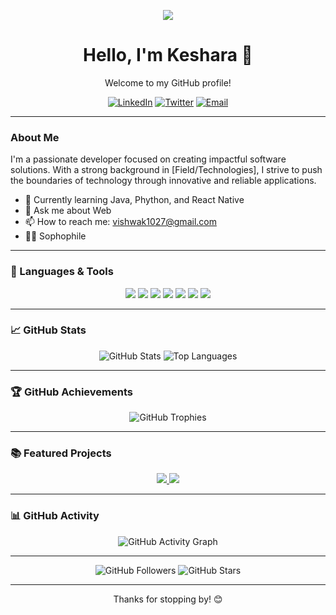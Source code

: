 <!-- Header Section -->
<p align="center">
  <img src="H:\My Drive\Phone\Saved Pictures\futuristic.jpg"/>
</p>

<h1 align="center">Hello, I'm Keshara 👋</h1>
<p align="center">Welcome to my GitHub profile!</p>
<p align="center">
  <a href="https://www.linkedin.com/in/username"><img src="https://img.shields.io/badge/LinkedIn-0A66C2?style=for-the-badge&logo=linkedin&logoColor=white" alt="LinkedIn"></a>
  <a href="https://twitter.com/username"><img src="https://img.shields.io/badge/Twitter-1DA1F2?style=for-the-badge&logo=twitter&logoColor=white" alt="Twitter"></a>
  <a href="mailto:your.email@example.com"><img src="https://img.shields.io/badge/Email-D14836?style=for-the-badge&logo=gmail&logoColor=white" alt="Email"></a>
</p>

---

<!-- Introduction -->
### About Me
I'm a passionate developer focused on creating impactful software solutions. With a strong background in [Field/Technologies], I strive to push the boundaries of technology through innovative and reliable applications.

- 🌱 Currently learning Java, Phython, and React Native
- 💬 Ask me about Web
- 📫 How to reach me: vishwak1027@gmail.com
- 👨‍💻 Sophophile
 

---

<!-- Technologies Section -->
### 🚀 Languages & Tools
<p align="center">
  <img src="https://img.shields.io/badge/-Python-3776AB?style=flat&logo=python&logoColor=white" />
  <img src="https://img.shields.io/badge/-JavaScript-F7DF1E?style=flat&logo=javascript&logoColor=black" />
  <img src="https://img.shields.io/badge/-TypeScript-3178C6?style=flat&logo=typescript&logoColor=white" />
  <img src="https://img.shields.io/badge/-Node.js-339933?style=flat&logo=node.js&logoColor=white" />
  <img src="https://img.shields.io/badge/-React-61DAFB?style=flat&logo=react&logoColor=black" />
  <img src="https://img.shields.io/badge/-HTML5-E34F26?style=flat&logo=html5&logoColor=white" />
  <img src="https://img.shields.io/badge/-CSS3-1572B6?style=flat&logo=css3&logoColor=white" />
  <!-- Add more badges for the technologies you use -->
</p>

---

<!-- GitHub Stats Section -->
### 📈 GitHub Stats
<p align="center">
  <img src="https://github-readme-stats.vercel.app/api?username=username&show_icons=true&theme=radical" alt="GitHub Stats" />
  <img src="https://github-readme-stats.vercel.app/api/top-langs/?username=username&layout=compact&theme=radical" alt="Top Languages" />
</p>

---

<!-- Trophies Section -->
### 🏆 GitHub Achievements
<p align="center">
  <img src="https://github-profile-trophy.vercel.app/?username=username&theme=onedark&column=6&margin-w=15&margin-h=15" alt="GitHub Trophies" />
</p>

---

<!-- Project Section -->
### 📚 Featured Projects
<p align="center">
  <a href="https://github.com/username/project1">
    <img src="https://github-readme-stats.vercel.app/api/pin/?username=username&repo=project1&theme=radical" />
  </a>
  <a href="https://github.com/username/project2">
    <img src="https://github-readme-stats.vercel.app/api/pin/?username=username&repo=project2&theme=radical" />
  </a>
  <!-- Add more projects if needed -->
</p>

---

<!-- Activity Graph Section -->
### 📊 GitHub Activity
<p align="center">
  <img src="https://activity-graph.herokuapp.com/graph?username=username&theme=radical" alt="GitHub Activity Graph" />
</p>

---

<!-- Footer Section -->
<p align="center">
  <img src="https://img.shields.io/github/followers/username?label=Followers&style=social" alt="GitHub Followers" />
  <img src="https://img.shields.io/github/stars/username?label=Stars&style=social" alt="GitHub Stars" />
</p>

---

<p align="center">Thanks for stopping by! 😊</p>
